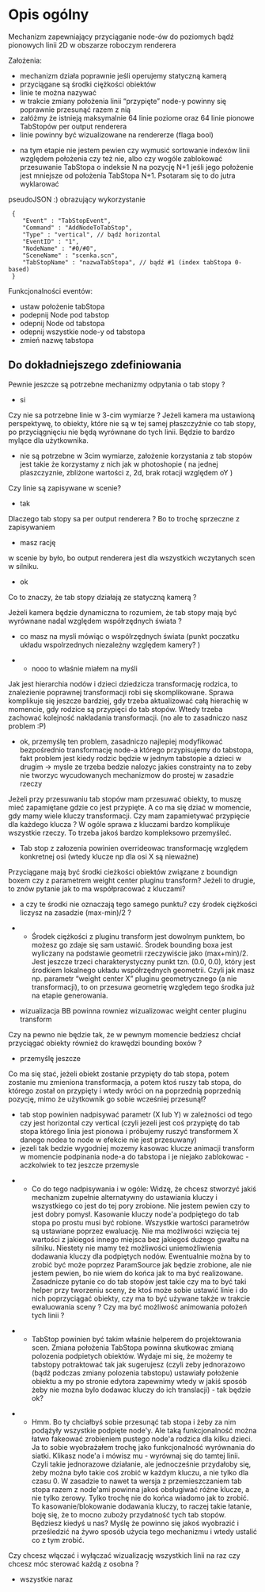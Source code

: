 Opis ogólny
===========

Mechanizm zapewniający przyciąganie node-ów do poziomych bądź pionowych
linii 2D w obszarze roboczym renderera

Założenia:

-   mechanizm działa poprawnie jeśli operujemy statyczną kamerą
-   przyciągane są środki ciężkości obiektów
-   linie te można nazywać
-   w trakcie zmiany położenia linii “przypięte” node-y powinny się
    poprawnie przesunąć razem z nią
-   załóżmy że istnieją maksymalnie 64 linie poziome oraz 64 linie
    pionowe TabStopów per output renderera
-   linie powinny być wizualizowane na rendererze (flaga bool)

<!-- -->

-   na tym etapie nie jestem pewien czy wymusić sortowanie indexów linii
    względem położenia czy też nie, albo czy wogóle zablokować
    przesuwanie TabStopa o indeksie N na pozycję N+1 jeśli jego
    położenie jest mniejsze od położenia TabStopa N+1. Psotaram się to
    do jutra wyklarować

pseudoJSON :) obrazujący wykorzystanie

     {
        "Event" : "TabStopEvent",
        "Command" : "AddNodeToTabStop",
        "Type" : "vertical", // bądź horizontal
        "EventID" : "1",
        "NodeName" : "#0/#0",
        "SceneName" : "scenka.scn",
        "TabStopName" : "nazwaTabStopa", // bądź #1 (index tabStopa 0-based)
     }

Funkcjonalności eventów:

-   ustaw położenie tabStopa
-   podepnij Node pod tabstop
-   odepnij Node od tabstopa
-   odepnij wszystkie node-y od tabstopa
-   zmień nazwę tabstopa

Do dokładniejszego zdefiniowania
--------------------------------

Pewnie jeszcze są potrzebne mechanizmy odpytania o tab stopy ?

-   si

Czy nie sa potrzebne linie w 3-cim wymiarze ? Jeżeli kamera ma ustawioną
perspektywę, to obiekty, które nie są w tej samej płaszczyźnie co tab
stopy, po przyciągnięciu nie będą wyrównane do tych linii. Będzie to
bardzo mylące dla użytkownika.

-   nie są potrzebne w 3cim wymiarze, założenie korzystania z tab stopów
    jest takie że korzystamy z nich jak w photoshopie ( na jednej
    plaszczyznie, zbliżone wartości z, 2d, brak rotacji względem oY )

Czy linie są zapisywane w scenie?

-   tak

Dlaczego tab stopy sa per output renderera ? Bo to trochę sprzeczne z
zapisywaniem

-   masz rację

w scenie by było, bo output renderera jest dla wszystkich wczytanych
scen w silniku.

-   ok

Co to znaczy, że tab stopy działają ze statyczną kamerą ?

Jeżeli kamera będzie dynamiczna to rozumiem, że tab stopy mają być
wyrównane nadal względem współrzędnych świata ?

-   co masz na mysli mówiąc o wspólrzędnych świata (punkt poczatku
    układu wspolrzednych niezależny względem kamery? )

<!-- -->

-   -   nooo to właśnie miałem na myśli

Jak jest hierarchia nodów i dzieci dziedzicza transformację rodzica, to
znalezienie poprawnej transformacji robi się skomplikowane. Sprawa
komplikuje się jeszcze bardziej, gdy trzeba aktualizować całą hierachię
w momencie, gdy rodzice są przypięci do tab stopów. Wtedy trzeba
zachować kolejność nakładania transformacji. (no ale to zasadniczo nasz
problem :P)

-   ok, przemyślę ten problem, zasadniczo najlepiej modyfikować
    bezpośrednio transformację node-a którego przypisujemy do tabstopa,
    fakt problem jest kiedy rodzic będzie w jednym tabstopie a dzieci w
    drugim -&gt; mysle ze trzeba bedzie nalozyc jakies constrainty na to
    zeby nie tworzyc wycudowanych mechanizmow do prostej w zasadzie
    rzeczy

Jeżeli przy przesuwaniu tab stopów mam przesuwać obiekty, to muszę mieć
zapamiętane gdzie co jest przypięte. A co ma się dziać w momencie, gdy
mamy wiele kluczy transformacji. Czy mam zapamietywać przypięcie dla
każdego klucza ? W ogóle sprawa z kluczami bardzo komplikuje wszystkie
rzeczy. To trzeba jakoś bardzo kompleksowo przemyśleć.

-   Tab stop z załozenia powinien overrideowac transformację względem
    konkretnej osi (wtedy klucze np dla osi X są nieważne)

Przyciągane mają być środki cieżkości obiektów związane z boundign boxem
czy z parametrem weight center pluginu transform? Jeżeli to drugie, to
znów pytanie jak to ma współpracować z kluczami?

-   a czy te środki nie oznaczają tego samego punktu? czy środek
    ciężkości liczysz na zasadzie (max-min)/2 ?

<!-- -->

-   -   Środek ciężkości z pluginu transform jest dowolnym punktem, bo
        możesz go zdaje się sam ustawić. Środek bounding boxa jest
        wyliczany na podstawie geometrii rzeczywiście jako (max+min)/2.
        Jest jeszcze trzeci charakterystyczny punkt tzn. (0.0, 0.0),
        który jest środkiem lokalnego układu współrzędnych geometrii.
        Czyli jak masz np. parametr “weight center X” pluginu
        geometrycznego (a nie transformacji), to on przesuwa geometrię
        względem tego środka już na etapie generowania.

<!-- -->

-   wizualizacja BB powinna rowniez wizualizowac weight center pluginu
    transform

Czy na pewno nie będzie tak, że w pewnym momencie bedziesz chciał
przyciągać obiekty również do krawędzi bounding boxów ?

-   przemyślę jeszcze

Co ma się stać, jeżeli obiekt zostanie przypięty do tab stopa, potem
zostanie mu zmieniona transformacja, a potem ktoś ruszy tab stopa, do
którego został on przypięty i wtedy wróci on na poprzednią poprzednią
pozycję, mimo że użytkownik go sobie wcześniej przesunął?

-   tab stop powinien nadpisywać parametr (X lub Y) w zależności od tego
    czy jest horizontal czy vertical (czyli jezeli jest coś przypiętę do
    tab stopa którego linia jest pionowa i próbujemy ruszyć transformem
    X danego nodea to node w efekcie nie jest przesuwany)
-   jezeli tak bedzie wygodniej mozemy kasowac klucze animacji transform
    w momencie podpinania node-a do tabstopa i je niejako zablokowac -
    aczkolwiek to tez jeszcze przemysle

<!-- -->

-   -   Co do tego nadpisywania i w ogóle: Widzę, że chcesz stworzyć
        jakiś mechanizm zupełnie alternatywny do ustawiania kluczy i
        wszystkiego co jest do tej pory zrobione. Nie jestem pewien czy
        to jest dobry pomysł. Kasowanie kluczy node'a podpiętego do tab
        stopa po prostu musi być robione. Wszystkie wartości parametrów
        są ustawiane poprzez ewaluację. Nie ma możliwości wzięcia tej
        wartości z jakiegoś innego miejsca bez jakiegoś dużego gwałtu na
        silniku. Niestety nie mamy też możliwości uniemożliwienia
        dodawania kluczy dla podpiętych nodów. Ewentualnie można by to
        zrobić być może poprzez ParamSource jak będzie zrobione, ale nie
        jestem pewien, bo nie wiem do końca jak to ma być realizowane.
        Zasadnicze pytanie co do tab stopów jest takie czy ma to być
        taki helper przy tworzeniu sceny, że ktoś może sobie ustawić
        linie i do nich poprzyciągać obiekty, czy ma to być używane
        także w trakcie ewaluowania sceny ? Czy ma być możliwość
        animowania położeń tych linii ?

<!-- -->

-   -   TabStop powinien być takim właśnie helperem do projektowania
        scen. Zmiana położenia TabStopa powinna skutkowac zmianą
        polozenia podpietych obiektów. Wydaje mi się, że możemy te
        tabstopy potraktować tak jak sugerujesz (czyli zeby jednorazowo
        (bądź podczas zmiany polozenia tabstopu) ustawiały położenie
        obiektu a my po stronie edytora zapewnimy wtedy w jakiś sposób
        żeby nie mozna bylo dodawac kluczy do ich translacji) - tak
        będzie ok?

<!-- -->

-   -   Hmm. Bo ty chciałbyś sobie przesunąć tab stopa i żeby za nim
        podążyły wszystkie podpięte node'y. Ale taką funkcjonalność
        można łatwo fakeować zrobieniem pustego node'a rodzica dla kilku
        dzieci. Ja to sobie wyobrażałem trochę jako funkcjonalność
        wyrównania do siatki. Klikasz node'a i mówisz mu - wyrównaj się
        do tamtej linii. Czyli takie jednorazowe działanie, ale
        jednocześnie przydałoby się, żeby można było takie coś zrobić w
        każdym kluczu, a nie tylko dla czasu 0. W zasadzie to nawet ta
        wersja z przemieszczaniem tab stopa razem z node'ami powinna
        jakoś obsługiwać różne klucze, a nie tylko zerowy. Tylko trochę
        nie do końca wiadomo jak to zrobić. To kasowanie/blokowanie
        dodawania kluczy, to raczej takie łatanie, boję się, że to mocno
        zuboży przydatność tych tab stopów. Będziesz kiedyś u nas? Myślę
        że powinno się jakoś wyobrazić i prześledzić na żywo sposób
        użycia tego mechanizmu i wtedy ustalić co z tym zrobić.

Czy chcesz włączać i wyłączać wizualizację wszystkich linii na raz czy
chcesz móc sterować każdą z osobna ?

-   wszystkie naraz